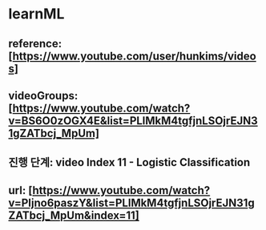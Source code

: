 # learnML

## reference: [https://www.youtube.com/user/hunkims/videos]
## videoGroups: [https://www.youtube.com/watch?v=BS6O0zOGX4E&list=PLlMkM4tgfjnLSOjrEJN31gZATbcj_MpUm]

## 진행 단계: video Index 11 - Logistic Classification
## url: [https://www.youtube.com/watch?v=PIjno6paszY&list=PLlMkM4tgfjnLSOjrEJN31gZATbcj_MpUm&index=11]
